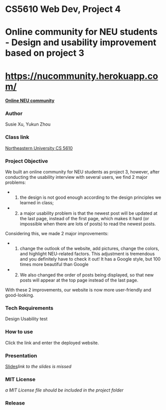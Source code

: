 # CS5610 Web Dev, Project 4
# Online community for NEU students - Design and usability improvement based on project 3
# https://nucommunity.herokuapp.com/
#### [Online NEU community](https://nucommunity.herokuapp.com/)
### Author
Susie Xu, Yukun Zhou

### Class link
[Northeastern University CS 5610](https://johnguerra.co/classes/webDevelopment_fall_2022/)

### Project Objective
We built an online community for NEU students as project 3, however, after conducting the usability interview with several users,
we find 2 major problems: 
* 1. the design is not good enough according to the design principles we learned in class; 
* 2. a major usability problem is that the newest post will be updated at the last page, instead of the first page, which makes it hard (or impossible when there
are lots of posts) to read the newest posts.

Considering this, we made 2 major improvements: 
* 1. change the outlook of the website, add pictures, change the colors, and highlight NEU-related factors. This adjustment is tremendous and you definitely have to check it out! It has a Google style, but 100 times more beautiful than Google
* 2. We also changed the order of posts being displayed, so that new posts will appear at the top page instead of the last page.

With these 2 improvements, our website is now more user-friendly and good-looking.

### Tech Requirements
Design
Usability test

### How to use

Click the link and enter the deployed website.

### Presentation


[Slides]()*link to the slides is missed*

### MIT License
*a MIT License file should be included in the project folder*

### Release
